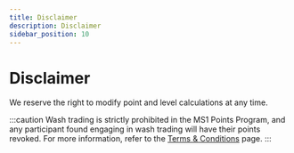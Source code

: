 ```yaml
---
title: Disclaimer
description: Disclaimer
sidebar_position: 10
---
```


# Disclaimer

We reserve the right to modify point and level calculations at any time.

:::caution
Wash trading is strictly prohibited in the MS1 Points Program, and any participant found engaging in wash trading will have their points revoked.
For more information, refer to the [Terms & Conditions](https://www.mangrove.exchange/terms-of-use) page.
:::
